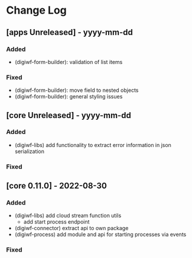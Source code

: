 # Change Log

## [apps Unreleased] - yyyy-mm-dd

### Added

- (digiwf-form-builder): validation of list items

### Fixed

- (digiwf-form-builder): move field to nested objects
- (digiwf-form-builder): general styling issues

## [core Unreleased] - yyyy-mm-dd

### Added

- (digiwf-libs) add functionality to extract error information in json serialization

### Fixed

## [core 0.11.0] - 2022-08-30

### Added

- (digiwf-libs) add cloud stream function utils
    - add start process endpoint
- (digiwf-connector) extract api to own package
- (digiwf-process) add module and api for starting processes via events

### Fixed

